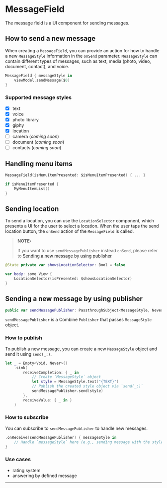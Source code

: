 #  MessageField

The message field is a UI component for sending messages.

## How to send a new message

When creating a `MessageField`, you can provide an action for how to handle a new `MessageStyle` information in the `onSend` parameter. `MessageStyle` can contain different types of messages, such as text, media (photo, video, document, contact), and voice.

```swift
MessageField { messageStyle in
    viewModel.sendMessage($0)
}
```

### Supported message styles

- [x] text
- [x] voice
- [x] photo library
- [x] giphy
- [x] location
- [ ] camera (*coming soon*)
- [ ] document (*coming soon*)
- [ ] contacts (*coming soon*)

## Handling menu items

```swift
MessageField(isMenuItemPresented: $isMenuItemPresented) { ... }

if isMenuItemPresented {
    MyMenuItemList()
}
```

## Sending location

To send a location, you can use the `LocationSelector` component, which presents a UI for the user to select a location. When the user taps the send location button, the `onSend` action of the `MessageField` is called.

> **NOTE:** 
>
> If you want to use `sendMessagePublisher` instead `onSend`, please refer to [Sending a new message by using publisher](https://www.notion.so/ChatUI-ab3dddb98c44434d993c96ae9da6b929#d918e619224147958c840e678c93890a)

```swift
@State private var showsLocationSelector: Bool = false

var body: some View {
    LocationSelector(isPresented: $showsLocationSelector)
}
```

## Sending a new message by using publisher

```swift
public var sendMessagePublisher: PassthroughSubject<MessageStyle, Never>
```

`sendMessagePublisher` is a Combine `Publisher` that passes `MessageStyle` object.

### How to publish

To publish a new message, you can create a new `MessageStyle` object and send it using `send(_:)`.

```swift
let _ = Empty<Void, Never>()
    .sink(
        receiveCompletion: { _ in
            // Create `MessageStyle` object
            let style = MessageStyle.text("{TEXT}")
            // Publish the created style object via `send(_:)`
            sendMessagePublisher.send(style)
        },
        receiveValue: { _ in }
    )
```

### How to subscribe

You can subscribe to `sendMessagePublisher` to handle new messages.

```swift
.onReceive(sendMessagePublisher) { messageStyle in
    // Handle `messageStyle` here (e.g., sending message with the style)
}
```

### Use cases
- rating system
- answering by defined message

- - -
